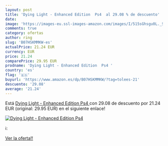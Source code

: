 ```yaml
---
layout: post
title: 'Dying Light - Enhanced Edition  Ps4  al 29.08 % de descuento'
date: 
image: 'https://images-eu.ssl-images-amazon.com/images/I/515sGhsgu0L._SL200_.jpg'
comments: true
category: ofertas
author: ring
slug: 'B07HSKMMKW-es'
actualPrice: 21.24 EUR
currency: EUR
price: 21.24
comparePrice: 29.95 EUR
prodname: 'Dying Light - Enhanced Edition  Ps4 '
country: 'es'
flag: '🇪🇸'
buyurl: 'https://www.amazon.es/dp/B07HSKMMKW/?tag=tolees-21'
descuento: '29.08'
average: '21.24'
---
```


Está [Dying Light - Enhanced Edition  Ps4 ](https://www.amazon.es/dp/B07HSKMMKW/?tag=tolees-21) con 29.08 de descuento por 21.24 EUR (original: 29.95 EUR) en el siguiente enlace!

[![Dying Light - Enhanced Edition  Ps4 ](https://images-eu.ssl-images-amazon.com/images/I/515sGhsgu0L._SL200_.jpg)](https://www.amazon.es/dp/B07HSKMMKW/?tag=tolees-21)

ℹ️:


[Ver la oferta!!](https://www.amazon.es/dp/B07HSKMMKW/?tag=tolees-21)
